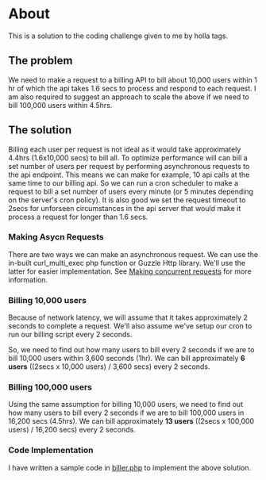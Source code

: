 # About

This is a solution to the coding challenge given to me by holla tags.

## The problem

We need to make a request to a billing API to bill about 10,000 users within 1 hr of which the api takes 1.6 secs to process and respond to each request. I am also required to suggest an approach to scale the above if we need to bill 100,000 users within 4.5hrs.

## The solution

Billing each user per request is not ideal as it would take approximately 4.4hrs (1.6x10,000 secs) to bill all. To optimize performance will can bill a set number of users per request by performing asynchronous requests to the api endpoint. This means we can make for example, 10 api calls at the same time to our billing api. So we can run a cron scheduler to make a request to bill a set number of users every minute (or 5 minutes depending on the server's cron policy). It is also good we set the request timeout to 2secs for unforseen circumstances in the api server that would make it process a request for longer than 1.6 secs.

### Making Asycn Requests

There are two ways we can make an asynchronous request. We can use the in-built curl_multi_exec php function or Guzzle Http library. We'll use the latter for easier implementation. See [Making concurrent requests](https://guzzle.readthedocs.io/en/latest/quickstart.html#concurrent-requests) for more information.

### Billing 10,000 users

Because of network latency, we will assume that it takes approximately 2 seconds to complete a request. We'll also assume we've setup our cron to run our billing script every 2 seconds.

So, we need to find out how many users to bill every 2 seconds if we are to bill 10,000 users within 3,600 seconds (1hr). We can bill approximately **6 users** ((2secs x 10,000 users) / 3,600 secs) every 2 seconds.

### Billing 100,000 users

Using the same assumption for billing 10,000 users, we need to find out how many users to bill every 2 seconds if we are to bill 100,000 users in 16,200 secs (4.5hrs). We can bill approximately **13 users** ((2secs x 100,000 users) / 16,200 secs) every 2 seconds.

### Code Implementation

I have written a sample code in [biller.php](biller.php) to implement the above solution.

